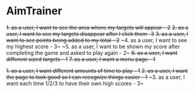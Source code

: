 # AimTrainer

~~1. as a user, I want to see the area where my targets will appear - 2~~
~~2. as a user, I want to see my targets disappear after I click them- 3~~
~~3. as a user, I want to see points being added to my total - 2~~
~4. as a user, I want to see my highest score - 3~ 
~5. as a user, I want to be shown my score after completing the game and asked to play again - 2~
~~6. as a user, I want different sized targets  - 1~~
~~7. as a user, I want a menu page - 1~~
>>>>>>>>>>>>>>>>>>>>>>>>>>>>>>>>>>>>>>>>>>>>>>>>>>>>>>>>>>>>>>
~~1. as a user, I want different amounts of time to play - 1~~
~~2. as a user, I want the page to look good so I can recognize things easier - 1~~
~3. as a user, I want each time 1/2/3 to have their own high scores - 3~
